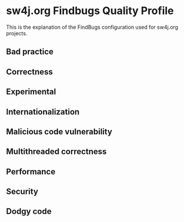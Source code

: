 # sw4j.org Findbugs Quality Profile

This is the explanation of the FindBugs configuration used for sw4j.org projects.

## Bad practice

## Correctness

## Experimental

## Internationalization

## Malicious code vulnerability

## Multithreaded correctness

## Performance

## Security

## Dodgy code
